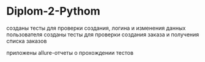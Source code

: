 # Diplom-2-Pythom
созданы тесты для проверки создания, логина и изменения данных пользователя 
созданы тесты для проверки создания заказа и получения списка заказов

приложены allure-отчеты о прохождении тестов